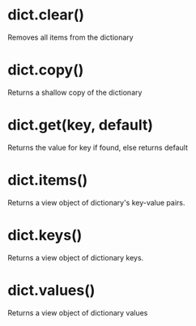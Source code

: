 # dict.clear()
Removes all items from the dictionary
# dict.copy()
Returns a shallow copy of the dictionary
# dict.get(key, default)
Returns the value for key if found, else returns default
# dict.items()
Returns a view object of dictionary's key-value pairs.
# dict.keys()
Returns a view object of dictionary keys.
# dict.values()
Returns a view object of dictionary values
